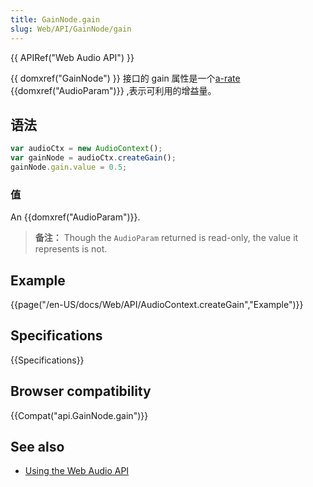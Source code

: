 ```yaml
---
title: GainNode.gain
slug: Web/API/GainNode/gain
---
```

{{ APIRef("Web Audio API") }}

{{ domxref("GainNode") }} 接口的 gain 属性是一个[a-rate](/zh-CN/docs/Web/API/AudioParam#a-rate) {{domxref("AudioParam")}} ,表示可利用的增益量。

## 语法

```js
var audioCtx = new AudioContext();
var gainNode = audioCtx.createGain();
gainNode.gain.value = 0.5;
```

### 值

An {{domxref("AudioParam")}}.

> **备注：** Though the `AudioParam` returned is read-only, the value it represents is not.

## Example

{{page("/en-US/docs/Web/API/AudioContext.createGain","Example")}}

## Specifications

{{Specifications}}

## Browser compatibility

{{Compat("api.GainNode.gain")}}

## See also

- [Using the Web Audio API](/zh-CN/docs/Web_Audio_API/Using_Web_Audio_API)
